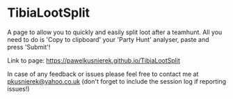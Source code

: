 # TibiaLootSplit
A page to allow you to quickly and easily split loot after a teamhunt. All you need to do is 'Copy to clipboard' your 'Party Hunt' analyser, paste and press 'Submit'!

Link to page:
https://pawelkusnierek.github.io/TibiaLootSplit

In case of any feedback or issues please feel free to contact me at pkusnierek@yahoo.co.uk
(don't forget to include the session log if reporting issues!)
